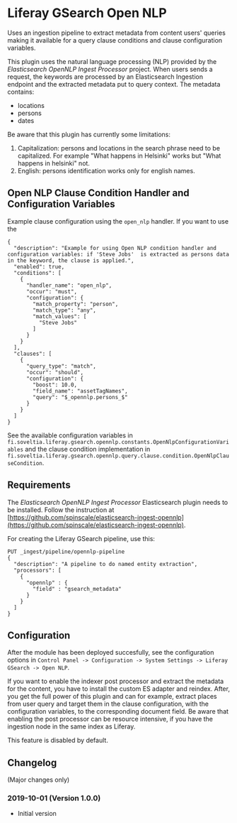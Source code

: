 # Liferay GSearch Open NLP

Uses an ingestion pipeline to extract metadata from content users' queries making it available for a query clause conditions and clause configuration variables.

This plugin uses the natural language processing (NLP) provided by the *Elasticsearch OpenNLP Ingest Processor* project. When users sends a request, the keywords are processed by an Elasticsearch Ingestion endpoint and the extracted metadata put to query context. The metadata contains:

* locations
* persons
* dates

Be aware that this plugin has currently some limitations:
1. Capitalization: persons and locations in the search phrase need to be capitalized. For example "What happens in Helsinki" works but "What happens in helsinki" not.
1. English: persons identification works only for english names.

## Open NLP Clause Condition Handler and Configuration Variables

Example clause configuration using the `open_nlp` handler. If you want to use the 

```
{
  "description": "Example for using Open NLP condition handler and configuration variables: if 'Steve Jobs'  is extracted as persons data in the keyword, the clause is applied.",
  "enabled": true,
  "conditions": [
    {
      "handler_name": "open_nlp",
      "occur": "must",
      "configuration": {
        "match_property": "person",
        "match_type": "any",
        "match_values": [
          "Steve Jobs"
        ]
      }
    }
  ],
  "clauses": [
    {
      "query_type": "match",
      "occur": "should",
      "configuration": {
        "boost": 10.0,
        "field_name": "assetTagNames",
        "query": "$_opennlp.persons_$"
      }
    }
  ]
}
```

See the available configuration variables in `fi.soveltia.liferay.gsearch.opennlp.constants.OpenNlpConfigurationVariables` and the clause condition implementation in `fi.soveltia.liferay.gsearch.opennlp.query.clause.condition.OpenNlpClauseCondition`.

## Requirements

The *Elasticsearch OpenNLP Ingest Processor* Elasticsearch plugin needs to be installed. Follow the instruction at [https://github.com/spinscale/elasticsearch-ingest-opennlp](https://github.com/spinscale/elasticsearch-ingest-opennlp).

For creating the Liferay GSearch pipeline, use this:

```
PUT _ingest/pipeline/opennlp-pipeline
{
  "description": "A pipeline to do named entity extraction",
  "processors": [
    {
      "opennlp" : {
        "field" : "gsearch_metadata"
      }
    }
  ]
}
```

## Configuration

After the module has been deployed succesfully, see the configuration options in `Control Panel -> Configuration -> System Settings -> Liferay GSearch -> Open NLP`.

If you want to enable the indexer post processor and extract the metadata for the content, you have to install the custom ES adapter and reindex. After, you get the full power of this plugin and can for example, extract places from user query and target them in the clause configuration, with the configuration variables, to the corresponding document field. Be aware that enabling the post processor can be resource intensive, if you have the ingestion node in the same index as Liferay.

This feature is disabled by default.

## Changelog

(Major changes only)

### 2019-10-01 (Version 1.0.0)

* Initial version